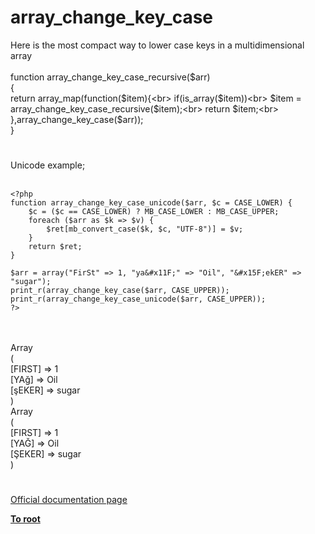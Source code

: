 # array_change_key_case



Here is the most compact way to lower case keys in a multidimensional array<br><br>function array_change_key_case_recursive($arr)<br>{<br>    return array_map(function($item){<br>        if(is_array($item))<br>            $item = array_change_key_case_recursive($item);<br>        return $item;<br>    },array_change_key_case($arr));<br>}  

#

Unicode example;<br><br>

```
<?php
function array_change_key_case_unicode($arr, $c = CASE_LOWER) {
    $c = ($c == CASE_LOWER) ? MB_CASE_LOWER : MB_CASE_UPPER;
    foreach ($arr as $k => $v) {
        $ret[mb_convert_case($k, $c, "UTF-8")] = $v;
    }
    return $ret;
}

$arr = array("FirSt" => 1, "ya&#x11F;" => "Oil", "&#x15F;ekER" => "sugar");
print_r(array_change_key_case($arr, CASE_UPPER));
print_r(array_change_key_case_unicode($arr, CASE_UPPER));
?>
```
<br><br>Array<br>(<br>    [FIRST] =&gt; 1<br>    [YA&#x11F;] =&gt; Oil<br>    [&#x15F;EKER] =&gt; sugar<br>)<br>Array<br>(<br>    [FIRST] =&gt; 1<br>    [YA&#x11E;] =&gt; Oil<br>    [&#x15E;EKER] =&gt; sugar<br>)  

#

[Official documentation page](https://www.php.net/manual/en/function.array-change-key-case.php)

**[To root](/README.md)**